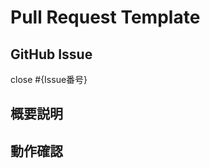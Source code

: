 # Pull Request Template

## GitHub Issue

<!-- `GitHub Issue` の番号を以下に貼ってください。Issueがない場合は作成してください。 -->
<!-- 例： close #103 -->

close #{Issue番号}

## 概要説明

<!-- 何を実装したのかを記載してください。チケットに記載してあれば記載不要です。 -->

## 動作確認

<!-- 動作確認できる動画またはスクリーンショットを貼ってください。 -->
